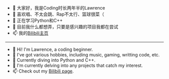 - 👋 大家好，我是Coding时长两年半的Lawrence  
- 👀 喜欢唱、不太会跳、Rap不太行、篮球很菜（  
- 🌱 正在学习Python和C++  
- 💞️ 目前我什么都想弄，只要是感兴趣的项目我都在尝试  
- 📫 我的[Bilibili主页](https://space.bilibili.com/143784401)

------------

- 👋 Hi! I'm Lawrence, a coding beginner.
- 👀 I've got various hobbies, including music, gaming, writting code, etc.
- 🌱 Currently diving into Python and C++.
- 💞️ I'm currently delving into any projects that catch my interest.
- 📫 Check out my [Bilibili page](https://space.bilibili.com/143784401).
<!---
Lawrenceeeeeeee/Lawrenceeeeeeee is a ✨ special ✨ repository because its `README.md` (this file) appears on your GitHub profile.
You can click the Preview link to take a look at your changes.
--->
